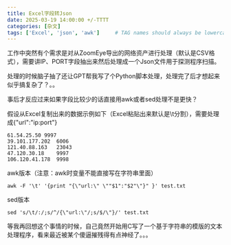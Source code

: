 ```yaml
---
title: Excel字段转Json
date: 2025-03-19 14:00:00 +/-TTTT
categories: [杂文]
tags: ['Excel', 'json', 'awk']     # TAG names should always be lowercase
---
```




工作中突然有个需求是对从ZoomEye导出的网络资产进行处理（默认是CSV格式），需要讲IP、PORT字段抽出来然后处理成一个Json文件用于探测程序扫描。

处理的时候脑子抽了还让GPT帮我写了个Python脚本处理，处理完了后才想起来似乎搞复杂了？。。

事后才反应过来如果字段比较少的话直接用awk或者sed处理不是更快？

假设从Excel复制出来的数据示例如下（Excel粘贴出来默认是\t分割），需要处理成{"url":"ip:port"}

```
61.54.25.50	9997
39.101.177.202	6006
121.40.88.163	23043
47.120.30.18	9997
106.120.41.178	9998
```

awk版本（注意：awk时变量不能直接写在字符串里面）

```shell
awk -F '\t' '{print "{\"url:\" \""$1":"$2"\"}" }' test.txt
```

sed版本

```shell
sed 's/\t/:/;s/^/{\"url:\"/;s/$/\"}/' test.txt 
```



等我再回想这个事情的时候，自己竟然开始用C写了一个基于字符串的模版的文本处理程序，看来最近被某个傻逼摧残得有点神经了。。。